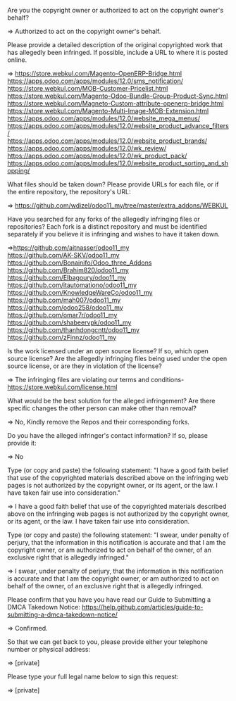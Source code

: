 Are you the copyright owner or authorized to act on the copyright owner's behalf?  

=> Authorized to act on the copyright owner's behalf.  

Please provide a detailed description of the original copyrighted work that has allegedly been infringed. If possible, include a URL to where it is posted online.  

=> https://store.webkul.com/Magento-OpenERP-Bridge.html  
https://apps.odoo.com/apps/modules/12.0/sms_notification/  
https://store.webkul.com/MOB-Customer-Pricelist.html  
https://store.webkul.com/Magento-Odoo-Bundle-Group-Product-Sync.html  
https://store.webkul.com/Magneto-Custom-attribute-openerp-bridge.html  
https://store.webkul.com/Magento-Multi-Image-MOB-Extension.html  
https://apps.odoo.com/apps/modules/12.0/website_mega_menus/  
https://apps.odoo.com/apps/modules/12.0/website_product_advance_filters/  
https://apps.odoo.com/apps/modules/12.0/website_product_brands/  
https://apps.odoo.com/apps/modules/12.0/wk_review/  
https://apps.odoo.com/apps/modules/12.0/wk_product_pack/  
https://apps.odoo.com/apps/modules/12.0/website_product_sorting_and_shopping/  

What files should be taken down? Please provide URLs for each file, or if the entire repository, the repository's URL:  

=> https://github.com/wdizel/odoo11_my/tree/master/extra_addons/WEBKUL  

Have you searched for any forks of the allegedly infringing files or repositories? Each fork is a distinct repository and must be identified separately if you believe it is infringing and wishes to have it taken down.  

=>https://github.com/aitnasser/odoo11_my  
https://github.com/AK-SKV/odoo11_my  
https://github.com/Bonainifo/Odoo_three_Addons  
https://github.com/Brahim820/odoo11_my  
https://github.com/Elbagoury/odoo11_my  
https://github.com/itautomationo/odoo11_my  
https://github.com/KnowledgeWareCo/odoo11_my  
https://github.com/mah007/odoo11_my  
https://github.com/odoo258/odoo11_my  
https://github.com/omar7r/odoo11_my  
https://github.com/shabeervpk/odoo11_my  
https://github.com/thanhdongcntt/odoo11_my  
https://github.com/zFinnz/odoo11_my  

Is the work licensed under an open source license? If so, which open source license? Are the allegedly infringing files being used under the open source license, or are they in violation of the license?  

=> The infringing files are violating our terms and conditions- https://store.webkul.com/license.html  

What would be the best solution for the alleged infringement? Are there specific changes the other person can make other than removal?  

=> No, Kindly remove the Repos and their corresponding forks.  

Do you have the alleged infringer's contact information? If so, please provide it:  

=> No  

Type (or copy and paste) the following statement: "I have a good faith belief that use of the copyrighted materials described above on the infringing web pages is not authorized by the copyright owner, or its agent, or the law. I have taken fair use into consideration."  

=> I have a good faith belief that use of the copyrighted materials described above on the infringing web pages is not authorized by the copyright owner, or its agent, or the law. I have taken fair use into consideration.  

Type (or copy and paste) the following statement: "I swear, under penalty of perjury, that the information in this notification is accurate and that I am the copyright owner, or am authorized to act on behalf of the owner, of an exclusive right that is allegedly infringed."  

=> I swear, under penalty of perjury, that the information in this notification is accurate and that I am the copyright owner, or am authorized to act on behalf of the owner, of an exclusive right that is allegedly infringed.  

Please confirm that you have you have read our Guide to Submitting a DMCA Takedown Notice: https://help.github.com/articles/guide-to-submitting-a-dmca-takedown-notice/  

=> Confirmed.  

So that we can get back to you, please provide either your telephone number or physical address:  

=> [private]  

Please type your full legal name below to sign this request:  

=> [private]
